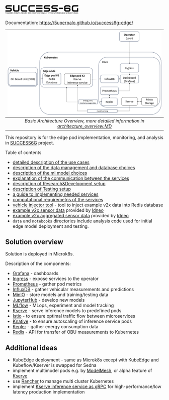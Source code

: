 # <img src="docs/sources/assets/images/logo.png" style="height:1em; vertical-align: middle;">

Documentation: https://5uperpalo.github.io/success6g-edge/

| ![Architecture_Overview_Basic](docs/sources/assets/images/Architecture_Overview_Basic.png "Basic architecture")  |
| :--------------------------------------------------------------------------------------------------------------: |
| *Basic Architecture Overview, more detailed information in [architecture_overview.MD](architecture_overview.MD)* |

This repository is for the edge pod implementation, monitoring, and analysis in [SUCCESS6G](https://success-6g-project.cttc.es/) project.

Table of contents
* [detailed description of the use cases](use_cases.MD)
* [description of the data management and database choices](data_management.MD)
* [description of the ml model choices](ml_model_development.MD)
* [explanation of the communication between the services](networking.MD)
* [description of Research&Development setup](development.MD)
* [description of Testing setup](testing.MD)
* [a guide to implementing needed services](kubernetes_services.MD)
* [computational requiremetns of the services](kubernetes_services_requirements.MD)
* [vehicle injector tool](tools/vehicle/readme.md) - tool to inject example v2x data into Redis database
* [example v2x sensor data](data/log_tiguan_27_mar_dac.txt) provided by [Idneo](https://www.idneo.com/)
* [example v2x aggregated sensor data](tools/vehicle/datasets/ateca_R4_2.0l_TDI/README.md) provided by [Idneo](https://www.idneo.com/)
* `data` and `notebooks` directories include analysis code used for initial edge model deployment and testing.

## Solution overview
Solution is deployed in Microk8s.

Description of the components:
* [Grafana](https://grafana.com/) - dashboards
* [Ingress](https://kubernetes.io/docs/concepts/services-networking/ingress/) - expose services to the operator
* [Prometheus](https://prometheus.io/docs/introduction/overview/) - gather pod metrics
* [InfluxDB](https://www.influxdata.com/) - gather vehicular measurements and predictions
* [MinIO](https://min.io/) - store models and training/testing data
* [JupyterHub](https://z2jh.jupyter.org/en/stable/) - develop new models
* [MLflow](https://mlflow.org/) - MLops, experiment and model tracking
* [Kserve](https://kserve.github.io/website/latest/) - serve inference models to predefined pods
* [Istio](https://istio.io/) - to ensure optimal traffic flow between microservices
* [Knative](https://knative.dev) - to ensure autoscaling of inference service pods
* [Kepler](https://sustainable-computing.io/) - gather energy consumption data
* [Redis](https://redis.io/) - API for transfer of OBU measurements to Kubernetes

## Additional ideas 
* KubeEdge deployment - same as Microk8s except with KubeEdge and Kubeflow/Kserver is swapped for Sedna
* implement multimodel pods e.g. by [ModelMesh](https://github.com/kserve/modelmesh-serving), or alpha feature of [Kserve](https://github.com/kserve/kserve/blob/master/docs/MULTIMODELSERVING_GUIDE.md)
* use [Rancher](https://www.rancher.com/) to manage multi cluster Kubernetes
* implement [Kserve inference service as gRPC](https://kserve.github.io/website/master/modelserving/v1beta1/custom/custom_model/#create-and-deploy-custom-grpc-servingruntime) for high-performance/low latency production implementation
